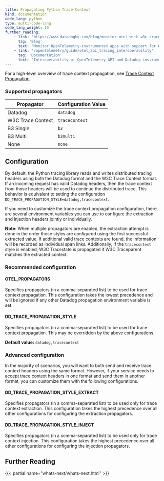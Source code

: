 ```yaml
---
title: Propagating Python Trace Context
kind: documentation
code_lang: python
type: multi-code-lang
code_lang_weight: 10
further_reading:
    - link: 'https://www.datadoghq.com/blog/monitor-otel-with-w3c-trace-context/'
      tag: 'Blog'
      text: 'Monitor OpenTelemetry-instrumented apps with support for W3C Trace Context'
    - link: '/opentelemetry/guide/otel_api_tracing_interoperability'
      tag: 'Documentation'
      text: 'Interoperability of OpenTelemetry API and Datadog instrumented traces'
---
```


For a high-level overview of trace context propagation, see [Trace Context Propagation][1].

### Supported propagators

| Propagator        | Configuration Value |
|-------------------|---------------------|
| Datadog           | `datadog`           |
| W3C Trace Context | `tracecontext`      |
| B3 Single         | `b3`                |
| B3 Multi          | `b3multi`           |
| None              | `none`              |

## Configuration

By default, the Python tracing library reads and writes distributed tracing headers using both the Datadog format and the W3C Trace Context format. If an incoming request has valid Datadog headers, then the trace context from those headers will be used to continue the distributed trace. This behavior is equivalent to setting the configuration `DD_TRACE_PROPAGATION_STYLE=datadog,tracecontext`.

If you need to customize the trace context propagation configuration, there are several environment variables you can use to configure the extraction and injection headers jointly or individually.

**Note:** When multiple propagators are enabled, the extraction attempt is done in the order those styles are configured using the first successful extracted value. If additional valid trace contexts are found, the information will be recorded as individual span links. Additionally, if the `tracecontext` style is enabled, W3C Tracestate is propagated if W3C Traceparent matches the extracted context.

### Recommended configuration

#### OTEL_PROPAGATORS
Specifies propagators (in a comma-separated list) to be used for trace context propagation. This configuration takes the lowest precedence and will be ignored if any other Datadog propagation environment variable is set.

#### DD_TRACE_PROPAGATION_STYLE
Specifies propagators (in a comma-separated list) to be used for trace context propagation. This may be overridden by the above configurations.

**Default value:** `datadog,tracecontext`

### Advanced configuration

In the majority of scenarios, you will want to both send and receive trace context headers using the same format. However, if your service needs to accept trace context headers in one format and send them in another format, you can customize them with the following configurations.

#### DD_TRACE_PROPAGATION_STYLE_EXTRACT
Specifies propagators (in a comma-separated list) to be used only for trace context extraction. This configuration takes the highest precedence over all other configurations for configuring the extraction propagators.

#### DD_TRACE_PROPAGATION_STYLE_INJECT
Specifies propagators (in a comma-separated list) to be used only for trace context injection. This configuration takes the highest precedence over all other configurations for configuring the injection propagators.

## Further Reading

{{< partial name="whats-next/whats-next.html" >}}

[1]: /tracing/trace_collection/trace_context_propagation